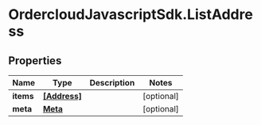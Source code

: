 # OrdercloudJavascriptSdk.ListAddress

## Properties
Name | Type | Description | Notes
------------ | ------------- | ------------- | -------------
**items** | [**[Address]**](Address.md) |  | [optional] 
**meta** | [**Meta**](Meta.md) |  | [optional] 



